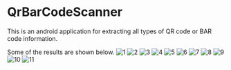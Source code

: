 # QrBarCodeScanner
This is an android application for extracting all types of QR code or BAR code information.

Some of the results are shown below.
![1](https://user-images.githubusercontent.com/48117812/88172589-0b23eb80-cc43-11ea-9aae-5e0439987ee7.jpg)
![2](https://user-images.githubusercontent.com/48117812/88172590-0bbc8200-cc43-11ea-95f7-5e9201d8f1cb.jpg)
![3](https://user-images.githubusercontent.com/48117812/88172592-0c551880-cc43-11ea-98ac-8edccb23d055.jpg)
![4](https://user-images.githubusercontent.com/48117812/88172595-0cedaf00-cc43-11ea-968d-a1f3c3a01c04.jpg)
![5](https://user-images.githubusercontent.com/48117812/88172597-0d864580-cc43-11ea-9510-dfe0cede1e38.jpg)
![6](https://user-images.githubusercontent.com/48117812/88172600-0d864580-cc43-11ea-94bb-86e0f005a895.jpg)
![7](https://user-images.githubusercontent.com/48117812/88172602-0e1edc00-cc43-11ea-998a-08d725fa9c56.jpg)
![8](https://user-images.githubusercontent.com/48117812/88172578-08c19180-cc43-11ea-8f8a-a039a36449c6.jpg)
![9](https://user-images.githubusercontent.com/48117812/88172583-09f2be80-cc43-11ea-8ed7-22e429d5329b.jpg)
![10](https://user-images.githubusercontent.com/48117812/88172584-0a8b5500-cc43-11ea-802d-81282327cc71.jpg)
![11](https://user-images.githubusercontent.com/48117812/88172586-0b23eb80-cc43-11ea-83e3-1b2597bbb898.jpg)
